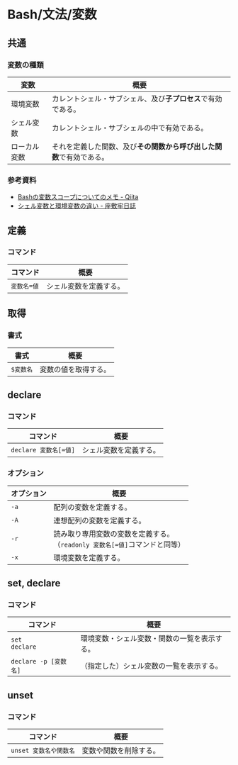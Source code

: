 # Bash/文法/変数

## 共通

### 変数の種類

| 変数         | 概要                                                         |
| ------------ | ------------------------------------------------------------ |
| 環境変数     | カレントシェル・サブシェル、及び**子プロセス**で有効である。 |
| シェル変数   | カレントシェル・サブシェルの中で有効である。                 |
| ローカル変数 | それを定義した関数、及び**その関数から呼び出した関数**で有効である。 |

### 参考資料

- [Bashの変数スコープについてのメモ - Qiita](https://qiita.com/kurukuruz/items/77b329f1c2e5e645de58)
- [シェル変数と環境変数の違い - 座敷牢日誌](https://zashikiro.hateblo.jp/entry/2017/03/31/001900)

## 定義

### コマンド

| コマンド    | 概要                   |
| ----------- | ---------------------- |
| `変数名=値` | シェル変数を定義する。 |

## 取得

### 書式

| 書式      | 概要                 |
| --------- | -------------------- |
| `$変数名` | 変数の値を取得する。 |

## declare

### コマンド

| コマンド              | 概要                   |
| --------------------- | ---------------------- |
| `declare 変数名[=値]` | シェル変数を定義する。 |

### オプション

| オプション | 概要                                                         |
| ---------- | ------------------------------------------------------------ |
| `-a`       | 配列の変数を定義する。                                       |
| `-A`       | 連想配列の変数を定義する。                                   |
| `-r`       | 読み取り専用変数の変数を定義する。<br />（`readonly 変数名[=値]`コマンドと同等） |
| `-x`       | 環境変数を定義する。                                         |

## set, declare

### コマンド

| コマンド              | 概要                                         |
| --------------------- | -------------------------------------------- |
| `set`<br />`declare`  | 環境変数・シェル変数・関数の一覧を表示する。 |
| `declare -p [変数名]` | （指定した）シェル変数の一覧を表示する。     |

## unset

### コマンド

| コマンド               | 概要                   |
| ---------------------- | ---------------------- |
| `unset 変数名や関数名` | 変数や関数を削除する。 |
